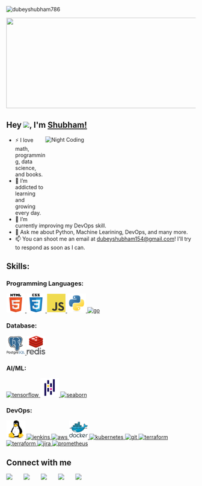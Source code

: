<p align="left"> <img src="https://komarev.com/ghpvc/?username=dubeyshubham786&label=Profile%20views&color=0e75b6&style=flat" alt="dubeyshubham786" /> </p>
 
 <img src="https://github.com/dubeyshubham786/dubeyshubham786/blob/main/banner.png" width="1280" height="240"/>

## Hey <img src="https://github.com/TheDudeThatCode/TheDudeThatCode/blob/master/Assets/Hi.gif" width="29">, I'm [Shubham!](https://bio.link/dubeyshubham786) 

<img alt="Night Coding" src="https://github.com/dubeyshubham786/dubeyshubham786/blob/main/welcome%20gif.gif" width="400" height="220" align="right">

- :zap: I love math, programming, data science, and books.
- 🌱 I’m addicted to learning and growing every day.
- 🔭 I’m currently improving my DevOps skill.
- 💬 Ask me about Python, Machine Learining, DevOps, and many more.
- 📫 You can shoot me an email at dubeyshubham154@gmail.com! I'll try to respond as soon as I can. 

<!---![Shubham's github stats](https://github-readme-stats.vercel.app/api?username=dubeyshubham786&count_private=true&show_icons=True&theme=gotham)-->

## **Skills:**

<h3 align="left">Programming Languages:</h3>

<p align="left">
<a href="https://www.w3.org/html/" target="_blank"> <img src="https://raw.githubusercontent.com/devicons/devicon/master/icons/html5/html5-original-wordmark.svg" alt="html5" width="50" height="50"/></a><a href="https://www.w3schools.com/css/" target="_blank"> <img src="https://raw.githubusercontent.com/devicons/devicon/master/icons/css3/css3-original-wordmark.svg" alt="css3" width="50" height="50"/> <a href="https://developer.mozilla.org/en-US/docs/Web/JavaScript" target="_blank"> <img src="https://raw.githubusercontent.com/devicons/devicon/master/icons/javascript/javascript-original.svg" alt="javascript" width="50" height="50"/> </a> <a href="https://www.python.org" target="_blank" rel="noreferrer"> <img src="https://raw.githubusercontent.com/devicons/devicon/master/icons/python/python-original.svg" alt="python" width="50" height="50"/> </a> <a href="https://golang.org" target="_blank" rel="noreferrer"> <img src="https://cdn.jsdelivr.net/gh/devicons/devicon/icons/go/go-original-wordmark.svg" alt="go" width="50" height="50"/> </a> 

</p>

<h3 align="left">Database:</h3>

<p align="left">

<a href="https://www.postgresql.org" target="_blank" rel="noreferrer"> <img src="https://raw.githubusercontent.com/devicons/devicon/master/icons/postgresql/postgresql-original-wordmark.svg" alt="postgresql" width="50" height="50"/> </a> <a href="https://redis.io" target="_blank" rel="noreferrer"> <img src="https://raw.githubusercontent.com/devicons/devicon/master/icons/redis/redis-original-wordmark.svg" alt="redis" width="50" height="50"/> </a> 

</p>

<h3 align="left">AI/ML:</h3>

<p align="left">

<a href="https://www.tensorflow.org" target="_blank" rel="noreferrer"> <img src="https://www.vectorlogo.zone/logos/tensorflow/tensorflow-icon.svg" alt="tensorflow" width="50" height="50"/> </a> <a href="https://pandas.pydata.org/" target="_blank" rel="noreferrer"> <img src="https://raw.githubusercontent.com/devicons/devicon/2ae2a900d2f041da66e950e4d48052658d850630/icons/pandas/pandas-original.svg" alt="pandas" width="50" height="50"/> </a> <a href="https://seaborn.pydata.org/" target="_blank" rel="noreferrer"> <img src="https://seaborn.pydata.org/_images/logo-mark-lightbg.svg" alt="seaborn" width="50" height="50"/> </a>

 </p>
 
 <h3 align="left">DevOps:</h3>
 
 <p align="left">

<a href="https://www.linux.org/" target="_blank" rel="noreferrer"> <img src="https://raw.githubusercontent.com/devicons/devicon/master/icons/linux/linux-original.svg" alt="linux" width="50" height="50"/> </a> </a> <a href="https://www.jenkins.io" target="_blank" rel="noreferrer"> <img src="https://www.vectorlogo.zone/logos/jenkins/jenkins-icon.svg" alt="jenkins" width="50" height="50"/> </a> </a> <a href="https://aws.amazon.com" target="_blank" rel="noreferrer"> <img src="https://cdn.jsdelivr.net/gh/devicons/devicon/icons/amazonwebservices/amazonwebservices-original.svg" alt="aws" width="50" height="50"/> </a> <a href="https://www.docker.com/" target="_blank" rel="noreferrer"> <img src="https://raw.githubusercontent.com/devicons/devicon/master/icons/docker/docker-original-wordmark.svg" alt="docker" width="50" height="50"/> </a> <a href="https://www.kubernetes.io/" target="_blank" rel="noreferrer"> <img src="https://cdn.jsdelivr.net/gh/devicons/devicon/icons/kubernetes/kubernetes-plain.svg" alt="kubernetes" width="50" height="50"/> </a> <a href="https://git-scm.com/" target="_blank" rel="noreferrer"> <img src="https://www.vectorlogo.zone/logos/git-scm/git-scm-icon.svg" alt="git" width="50" height="50"/> </a> <a href="https://terraform.io/" target="_blank" rel="noreferrer"> <img src="https://cdn.jsdelivr.net/gh/devicons/devicon/icons/terraform/terraform-original.svg" alt="terraform" width="50" height="50"/> </a>  </a> <a href="https://www.ansible.com" target="_blank" rel="noreferrer"> <img src="https://cdn.jsdelivr.net/gh/devicons/devicon/icons/ansible/ansible-original.svg" alt="terraform" width="50" height="50"/> </a> </a> <a href="https://www.atlassian.com/software/jira" target="_blank" rel="noreferrer"> <img src="https://cdn.jsdelivr.net/gh/devicons/devicon/icons/jira/jira-original.svg" alt="jira" width="50" height="50"/> </a> </a> <a href="https://prometheus.io/" target="_blank" rel="noreferrer"> <img src="https://cdn.jsdelivr.net/gh/devicons/devicon/icons/prometheus/prometheus-original.svg" alt="prometheus" width="50" height="50"/> </a>

</p>

## Connect with me 

<a href="https://www.linkedin.com/in/shubham-dubey-690445128/">
  <img align="left" width="46px" src="https://cdn.jsdelivr.net/npm/simple-icons@v3/icons/linkedin.svg"  />
</a>
<a href="https://twitter.com/Dubeyshubham707">
  <img align="left" width="46px" src="https://cdn.jsdelivr.net/npm/simple-icons@v3/icons/twitter.svg" />
</a>
<a href="mailto:dubeyshubham154@gmail.com">
  <img align="left" width="46px" src="https://cdn.jsdelivr.net/npm/simple-icons@v3/icons/gmail.svg" />
</a>
<a href="https://medium.com/@dubeyshubham786">
  <img align="left" width="46px" src="https://cdn.jsdelivr.net/npm/simple-icons@v3/icons/medium.svg" />
</a>
<a href="https://www.kaggle.com/dubeyshubham786/account">
  <img align="left" width="46px" src="https://cdn.jsdelivr.net/npm/simple-icons@v3/icons/kaggle.svg" />
</a>

<br />
<br />




